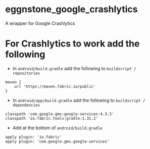 # eggnstone_google_crashlytics

A wrapper for Google Crashlytics

# For Crashlytics to work add the following
- In ```android/build.gradle``` add the following to ```buildscript / repositories```
```
maven {
    url 'https://maven.fabric.io/public'
}
```

- In ```android/app/build.gradle``` add the following to ```buildscript / dependencies```
```
classpath 'com.google.gms:google-services:4.3.3'
classpath 'io.fabric.tools:gradle:1.31.2'
```
    
- Add at the bottom of ```android/build.gradle```
```
apply plugin: 'io.fabric'
apply plugin: 'com.google.gms.google-services'
```
